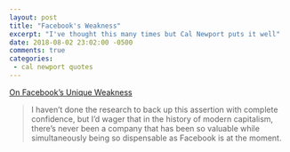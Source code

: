 ```yaml
---
layout: post
title: "Facebook's Weakness"
excerpt: "I've thought this many times but Cal Newport puts it well"
date: 2018-08-02 23:02:00 -0500
comments: true
categories: 
 - cal newport quotes
---
```


[On Facebook’s Unique Weakness](http://calnewport.com/blog/2018/08/01/on-facebooks-unique-weakness/)

> I haven’t done the research to back up this assertion with complete confidence, but I’d wager that in the history of modern capitalism, there’s never been a company that has been so valuable while simultaneously being so dispensable as Facebook is at the moment.


